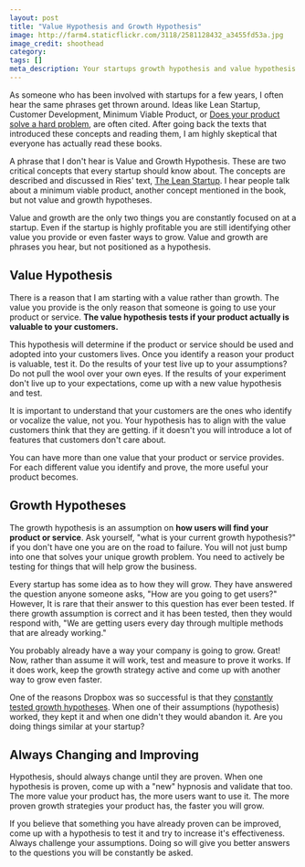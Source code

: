 ```yaml
---
layout: post
title: "Value Hypothesis and Growth Hypothesis"
image: http://farm4.staticflickr.com/3118/2581128432_a3455fd53a.jpg
image_credit: shoothead
category: 
tags: []
meta_description: Your startups growth hypothesis and value hypothesis are critical to it's success.
---
```


As someone who has been involved with startups for a few years, I often hear the same phrases get thrown around. Ideas like Lean Startup, Customer Development, Minimum Viable Product, or [Does your product solve a hard problem](/2012/02/solving-hard-problems/), are often cited. After going back the texts that introduced these concepts and reading them, I am highly skeptical that everyone has actually read these books.

A phrase that I don't hear is Value and Growth Hypothesis. These are two critical concepts that every startup should know about. The concepts are described and discussed in Ries' text, [The Lean Startup](http://www.amazon.com/gp/product/0307887898/ref=as_li_ss_tl?ie=UTF8&tag=breharsblo-20&linkCode=as2&camp=1789&creative=390957&creativeASIN=0307887898). I hear people talk about a minimum viable product, another concept mentioned in the book, but not value and growth hypotheses.

Value and growth are the only two things you are constantly focused on at a startup. Even if the startup is highly profitable you are still identifying other value you provide or even faster ways to grow. Value and growth are phrases you hear, but not positioned as a hypothesis.

## Value Hypothesis
There is a reason that I am starting with a value rather than growth. The value you provide is the only reason that someone is going to use your product or service. __The value hypothesis tests if your product actually is valuable to your customers.__

This hypothesis will determine if the product or service should be used and adopted into your customers lives. Once you identify a reason your product is valuable, test it. Do the results of your test live up to your assumptions? Do not pull the wool over your own eyes. If the results of your experiment don't live up to your expectations, come up with a new value hypothesis and test.

It is important to understand that your customers are the ones who identify or vocalize the value, not you. Your hypothesis has to align with the value customers think that they are getting. if it doesn't you will introduce a lot of features that customers don't care about.

You can have more than one value that your product or service provides. For each different value you identify and prove, the more useful your product becomes.

## Growth Hypotheses
The growth hypothesis is an assumption on __how users will find your product or service__. Ask yourself, "what is your current growth hypothesis?" if you don't have one you are on the road to failure. You will not just bump into one that solves your unique growth problem. You need to actively be testing for things that will help grow the business. 

Every startup has some idea as to how they will grow. They have answered the question anyone someone asks, "How are you going to get users?" However, It is rare that their answer to this question has ever been tested. If there growth assumption is correct and it has been tested, then they would respond with, "We are getting users every day through multiple methods that are already working."

You probably already have a way your company is going to grow. Great! Now, rather than assume it will work, test and measure to prove it works. If it does work, keep the growth strategy active and come up with another way to grow even faster.

One of the reasons Dropbox was so successful is that they [constantly tested growth hypotheses](http://blog.kissmetrics.com/dropbox-hacked-growth/). When one of their assumptions (hypothesis) worked, they kept it and when one didn't they would abandon it. Are you doing things similar at your  startup?

## Always Changing and Improving
Hypothesis, should always change until they are proven. When one hypothesis is proven, come up with a "new" hypnosis and validate that too. The more value your product has, the more users want to use it. The more proven growth strategies your product has, the faster you will grow.

If you believe that something you have already proven can be improved, come up with a hypothesis to test it and try to increase it's effectiveness. Always challenge your assumptions. Doing so will give you better answers to the questions you will be constantly be asked.

